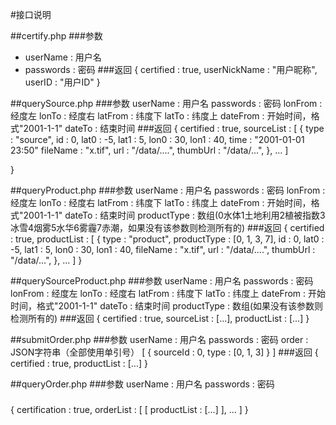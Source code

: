 #接口说明

##certify.php
###参数
* userName : 用户名
* passwords : 密码
###返回
{
	certified : true,
	userNickName : "用户昵称",
	userID : "用户ID"
}


##querySource.php
###参数
userName : 用户名
passwords : 密码
lonFrom : 经度左
lonTo : 经度右
latFrom : 纬度下
latTo : 纬度上
dateFrom : 开始时间，格式"2001-1-1"
dateTo : 结束时间
###返回
{
	certified : true,
	sourceList : [
		{
			type : "source",
			id : 0,
			lat0 : -5,
			lat1 : 5,
			lon0 : 30,
			lon1 : 40,
			time : "2001-01-01 23:50"
			fileName : "x.tif",
			url : "/data/....",
			thumbUrl : "/data/...",
		},
		...
	]

}


##queryProduct.php
###参数
userName : 用户名
passwords : 密码
lonFrom : 经度左
lonTo : 经度右
latFrom : 纬度下
latTo : 纬度上
dateFrom : 开始时间，格式"2001-1-1"
dateTo : 结束时间
productType : 数组(0水体1土地利用2植被指数3冰雪4烟雾5水华6雾霾7赤潮，如果没有该参数则检测所有的)
###返回
{
	certified : true,
	productList : [
		{
			type : "product",
			productType : [0, 1, 3, 7],
			id : 0,
			lat0 : -5,
			lat1 : 5,
			lon0 : 30,
			lon1 : 40,
			fileName : "x.tif",
			url : "/data/....",
			thumbUrl : "/data/...",
		},
		...
	]
}


##querySourceProduct.php
###参数
userName : 用户名
passwords : 密码
lonFrom : 经度左
lonTo : 经度右
latFrom : 纬度下
latTo : 纬度上
dateFrom : 开始时间，格式"2001-1-1"
dateTo : 结束时间
productType : 数组(如果没有该参数则检测所有的)
###返回
{
	certified : true,
	sourceList : [...],
	productList : [...]
}


##submitOrder.php
###参数
userName : 用户名
passwords : 密码
order : JSON字符串（全部使用单引号）
[
	{
		sourceId : 0,
		type : [0, 1, 3]
	}
]
###返回
{
	certified : true,
	productList : [...]
}


##queryOrder.php
###参数
userName : 用户名
passwords : 密码
###
{
	certification : true,
	orderList : [
		[
			productList : [...]
		],
		...
	]
}